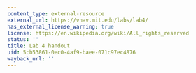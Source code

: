 ```yaml
---
content_type: external-resource
external_url: https://vnav.mit.edu/labs/lab4/
has_external_license_warning: true
license: https://en.wikipedia.org/wiki/All_rights_reserved
status: ''
title: Lab 4 handout
uid: 5cb53861-0ec0-4af9-baee-071c97ec4876
wayback_url: ''
---
```


